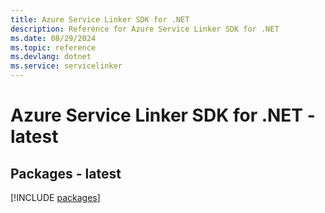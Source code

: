 ```yaml
---
title: Azure Service Linker SDK for .NET
description: Reference for Azure Service Linker SDK for .NET
ms.date: 08/29/2024
ms.topic: reference
ms.devlang: dotnet
ms.service: servicelinker
---
```

# Azure Service Linker SDK for .NET - latest
## Packages - latest
[!INCLUDE [packages](service-linker-index.md)]